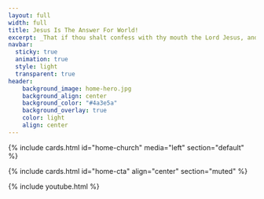 ```yaml
---
layout: full
width: full
title: Jesus Is The Answer For World!
excerpt: _That if thou shalt confess with thy mouth the Lord Jesus, and shalt believe in thine heart that God hath raised him from the dead, thou shalt be saved._ <br><span class="uk-text-small uk-text-uppercase">Romans 10:9</span>
navbar:
  sticky: true
  animation: true
  style: light
  transparent: true
header:
    background_image: home-hero.jpg
    background_align: center
    background_color: "#4a3e5a"
    background_overlay: true
    color: light
    align: center
---
```


{% include cards.html id="home-church" media="left" section="default" %}

{% include cards.html id="home-cta" align="center" section="muted" %}

{% include youtube.html %}

